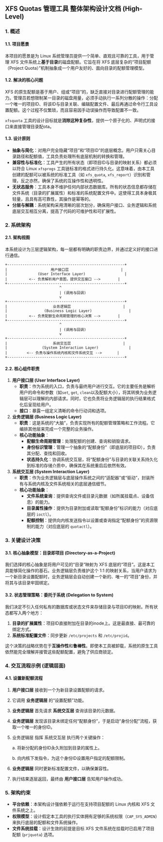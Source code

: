 ## XFS Quotas 管理工具 整体架构设计文档 (High-Level)



### 1. 概述



#### 1.1. 项目愿景

本项目的愿景是为 Linux 系统管理员提供一个简单、直观且可靠的工具，用于管理 XFS 文件系统上**基于目录**的磁盘配额。它旨在将 XFS 底层复杂的“项目配额（Project Quota）”机制抽象成一个用户友好的、面向目录的配额管理模型。

#### 1.2. 解决的核心问题

XFS 的原生配额是基于用户、组或“项目”的，缺乏直接对目录进行配额管理的能力。管理员若想限制某一目录的磁盘用量，必须手动执行一系列分散的操作：分配一个唯一的项目ID、将该ID与目录关联、编辑配置文件、最后再通过命令行工具设置配额。这个过程不仅繁琐，而且容易因手动误操作而导致配置不一致。

`xfsquota` 工具的设计目标就是**消除这种复杂性**，提供一个原子化的、声明式的接口来直接管理目录配ota。

#### 1.3. 设计原则

- **抽象与简化**：对用户完全隐藏“项目”和“项目ID”的底层概念。用户只需关心目录路径和配额值，工具负责处理所有底层机制的转换和管理。
- **兼容性与标准化**：工具产生的所有状态（即项目ID与目录的映射关系）都必须以符合 Linux `xfsprogs` 工具链标准的格式进行持久化。这意味着，由本工具创建的配额可以被系统的标准工具（如 `xfs_quota`, `xfs_report`）识别和管理，反之亦然，确保了系统的互操作性和透明性。
- **无状态服务**：工具本身不维护任何内部状态数据库。所有的状态信息都存储在文件系统（目录的扩展属性）和标准的系统配置文件中。这使得工具本身极其轻量，且具有高可靠性，其操作是幂等的。
- **分层与解耦**：系统架构采用清晰的层次划分，确保用户接口、业务逻辑和系统底层交互相互分离，提高了代码的可维护性和可扩展性。



### 2. 系统架构

#### 2.1. 架构视图

本系统设计为三层逻辑架构，每一层都有明确的职责边界，并通过定义好的接口进行通信。

```
+------------------------------------------------------+
|                    用户接口层                        |
|              (User Interface Layer)                  |
|          <-- 负责解析用户意图，提供交互接口 -->        |
+------------------------------------------------------+
                         ^
                         | (调用与回调)
                         v
+------------------------------------------------------+
|                     业务逻辑层                        |
|                 (Business Logic Layer)                 |
|          <-- 负责配额生命周期管理的核心决策 -->        |
+------------------------------------------------------+
                         ^
                         | (调用与回调)
                         v
+------------------------------------------------------+
|                     系统交互层                        |
|                (System Interaction Layer)              |
|         <-- 负责与操作系统内核和文件系统交互 -->       |
+------------------------------------------------------+
```



#### 2.2. 核心组件职责



1. **用户接口层 (User Interface Layer)**
   - **职责**：作为系统的入口，负责与最终用户进行交互。它的主要任务是解析用户的命令和参数（如`set`, `get`, `clean`以及配额大小），将其转换为业务逻辑层可以理解的内部请求。同时，它也负责将业务逻辑层的执行结果格式化后呈现给用户。
   - **接口**：暴露一组定义清晰的命令行动词和选项。
2. **业务逻辑层 (Business Logic Layer)**
   - **职责**：这是系统的“大脑”，负责实现所有的配额管理策略和工作流程。它编排其他层来完成一个完整的业务操作。
   - **核心功能抽象**：
     - **配额生命周期管理**：处理配额的创建、查询和销毁请求。
     - **身份标识管理**：管理一个抽象的“配额身份”（即底层的项目ID），负责其分配、查找和回收。
     - **状态持久化**：协调系统交互层，将“配额身份”与目录的关联关系持久化到标准的存储介质中，确保其在系统重启后依然有效。
3. **系统交互层 (System Interaction Layer)**
   - **职责**：作为业务逻辑层与底层操作系统之间的“适配器”或“驱动”，封装所有与系统内核及文件系统相关的底层通信细节。
   - **核心功能抽象**：
     - **文件系统查询**：提供查询文件或目录元数据（如所属挂载点、设备信息）的能力。
     - **目录属性操作**：提供为目录附加或读取“配额身份”标识的能力（对应底层的 `ioctl`）。
     - **配额控制**：提供向内核发送指令以设置或查询指定“配额身份”的资源限制的能力（对应底层的 `quotactl`）。



### 3. 关键设计决策

#### 3.1. 核心抽象模型：目录即项目 (Directory-as-a-Project)

我们选择的核心抽象是将用户可见的“目录”映射为 XFS 底层的“项目”。这是本工具能够简化操作的基石。业务逻辑层负责维护这个 1:1 的映射关系，当用户请求为一个新目录设置配额时，业务逻辑层会自动创建一个新的、唯一的“项目”身份，并将其与该目录牢固绑定。



#### 3.2. 状态管理策略：委托于系统 (Delegation to System)

我们决定不引入任何私有的数据库或状态文件来存储目录与项目ID的映射。所有状态都写入两个地方：

1. **目录的扩展属性**：项目ID直接附加在目录的inode上。这是最直接、最可靠的绑定方式。
2. **系统标准配置文件**：同步更新 `/etc/projects` 和 `/etc/projid`。

这个决策的战略优势在于**互操作性**和**鲁棒性**。即使本工具被卸载，系统的原生工具依然能完全理解并接管这些配额配置，避免了供应商锁定。



### 4. 交互流程示例 (逻辑层面)

#### 4.1. 设置新配额流程

1. **用户接口层** 接收到一个为新目录设置配额的请求。

2. 它调用 **业务逻辑层** 的“设置配额”功能。

3. **业务逻辑层** 首先请求 **系统交互层** 查询该目录的元数据。

4. **业务逻辑层** 发现该目录未绑定任何“配额身份”，于是启动“身份分配”流程，获取一个唯一的身份ID。

5. 业务逻辑层 指挥 系统交互层 执行两个关键操作：

   a. 将新分配的身份ID永久附加到目录的属性上。

   b. 向内核下发指令，为这个身份ID设置用户指定的配额限制。

6. **业务逻辑层** 同时更新标准配置文件，以确保兼容性。

7. 执行结果逐层返回，最终由 **用户接口层** 告知用户操作成功。



### 5. 架构约束



- **平台依赖**：本架构设计强依赖于运行在支持项目配额的 Linux 内核和 XFS 文件系统之上。
- **权限模型**：设计假定本工具的执行实体拥有足够的系统权限（`CAP_SYS_ADMIN`）来执行底层的配额和文件系统操作。
- **文件系统挂载**：设计生效的前提是目标 XFS 文件系统在挂载时已启用了项目配额 (`prjquota`) 选项。